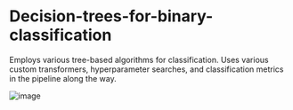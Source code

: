 # Decision-trees-for-binary-classification
Employs various tree-based algorithms for classification. Uses various custom transformers, hyperparameter searches, and classification metrics in the pipeline along the way.

![image](https://user-images.githubusercontent.com/16738116/112729802-77f33200-8f04-11eb-9209-e5b5c234af34.png)
